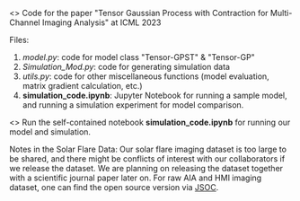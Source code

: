 <> Code for the paper "Tensor Gaussian Process with Contraction for Multi-Channel Imaging Analysis" at ICML 2023

Files:
1. *model.py*: code for model class "Tensor-GPST" & "Tensor-GP"
2. *Simulation_Mod.py*: code for generating simulation data
3. *utils.py*: code for other miscellaneous functions (model evaluation, matrix gradient calculation, etc.)
4. **simulation_code.ipynb**: Jupyter Notebook for running a sample model, and running a simulation experiment for model comparison.

<> Run the self-contained notebook **simulation_code.ipynb** for running our model and simulation. 

Notes in the Solar Flare Data: 
Our solar flare imaging dataset is too large to be shared, and there might be conflicts of interest with our collaborators if we release the dataset. We are planning on releasing the dataset together with a scientific journal paper later on. For raw AIA and HMI imaging dataset, one can find the open source version via [JSOC](http://jsoc.stanford.edu/).


